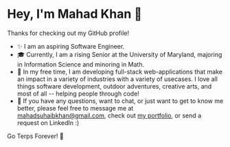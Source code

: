 # Hey, I'm Mahad Khan 👋

Thanks for checking out my GitHub profile!

- ✨ I am an aspiring Software Engineer.
- 🎓 Currently, I am a rising Senior at the University of Maryland, majoring in Information Science and minoring in Math.
- 🍕 In my free time, I am developing full-stack web-applications that make an impact in a variety of industries with a variety of usecases. I love all things software development, outdoor adventures, creative arts, and most of all -- helping people through code!
- 🏓 If you have any questions, want to chat, or just want to get to know me better, please feel free to message me at [mahadsuhaibkhan@gmail.com](mailto:mahadsuhaibkhan@gmail.com), check out [my portfolio](https://mahad.studio), or send a request on LinkedIn :)

Go Terps Forever! 🐢
